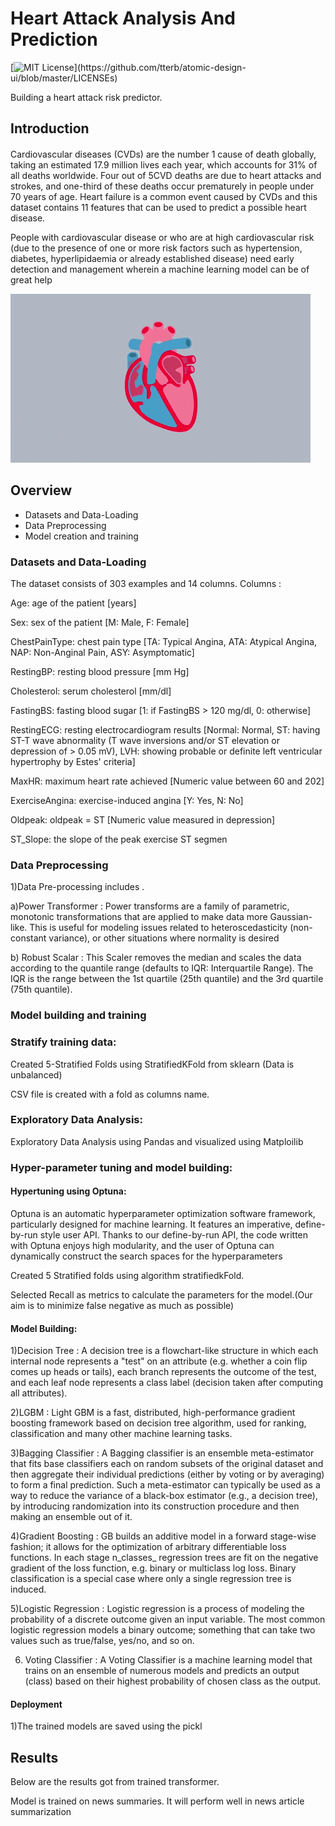 
# Heart Attack Analysis And Prediction 
[![MIT License](https://img.shields.io/apm/l/atomic-design-ui.svg?)](https://github.com/tterb/atomic-design-ui/blob/master/LICENSEs)

Building a heart attack risk predictor.
## Introduction 

#### 
Cardiovascular diseases (CVDs) are the number 1 cause of death globally, taking an estimated 17.9 million lives each year, which accounts for 31% of all deaths worldwide. Four out of 5CVD deaths are due to heart attacks and strokes, and one-third of these deaths occur prematurely in people under 70 years of age. Heart failure is a common event caused by CVDs and this dataset contains 11 features that can be used to predict a possible heart disease.

People with cardiovascular disease or who are at high cardiovascular risk (due to the presence of one or more risk factors such as hypertension, diabetes, hyperlipidaemia or already established disease) need early detection and management wherein a machine learning model can be of great help

![alt text](https://raw.githubusercontent.com/vivekalex61/heart_attack_analysis/main/giphy.gif)
                
## Overview 
- Datasets and Data-Loading
- Data Preprocessing
- Model creation and training

### Datasets and Data-Loading
The dataset consists of 303 examples and 14 columns.
Columns :

Age: age of the patient [years]

Sex: sex of the patient [M: Male, F: Female]

ChestPainType: chest pain type [TA: Typical Angina, ATA: Atypical Angina, NAP: Non-Anginal Pain, ASY: Asymptomatic]

RestingBP: resting blood pressure [mm Hg]

Cholesterol: serum cholesterol [mm/dl]

FastingBS: fasting blood sugar [1: if FastingBS > 120 mg/dl, 0: otherwise]

RestingECG: resting electrocardiogram results [Normal: Normal, ST: having ST-T wave abnormality (T wave inversions and/or ST elevation or depression of > 0.05 mV), LVH: showing probable or definite left ventricular hypertrophy by Estes' criteria]

MaxHR: maximum heart rate achieved [Numeric value between 60 and 202]

ExerciseAngina: exercise-induced angina [Y: Yes, N: No]

Oldpeak: oldpeak = ST [Numeric value measured in depression]

ST_Slope: the slope of the peak exercise ST segmen


### Data Preprocessing

1)Data  Pre-processing includes .

a)Power Transformer : Power transforms are a family of parametric, monotonic transformations that are applied to make data more Gaussian-like. This is useful for modeling issues related to heteroscedasticity (non-constant variance), or other situations where normality is desired

b) Robust Scalar : This Scaler removes the median and scales the data according to the quantile range (defaults to IQR: Interquartile Range). The IQR is the range between the 1st quartile (25th quantile) and the 3rd quartile (75th quantile).


### Model building and training


###  Stratify training data:
Created 5-Stratified Folds using StratifiedKFold from sklearn (Data is unbalanced)

CSV file is created with a fold as columns name.

### Exploratory Data Analysis:

Exploratory Data Analysis using Pandas and visualized using Matploilib

### Hyper-parameter tuning and model building:


#### Hypertuning using Optuna:

Optuna is an automatic hyperparameter optimization software framework, particularly designed for machine learning. It features an imperative, define-by-run style user API. Thanks to our define-by-run API, the code written with Optuna enjoys high modularity, and the user of Optuna can dynamically construct the search spaces for the hyperparameters

Created 5 Stratified folds using algorithm stratifiedkFold.

Selected Recall as metrics to calculate the parameters for the model.(Our aim is to 
minimize false negative as much as possible)

#### Model Building:

1)Decision Tree : A decision tree is a flowchart-like structure in which each internal node represents a "test" on an attribute (e.g. whether a coin flip comes up heads or tails), each branch represents the outcome of the test, and each leaf node represents a class label (decision taken after computing all attributes).

2)LGBM : Light GBM is a fast, distributed, high-performance gradient boosting framework based on decision tree algorithm, used for ranking, classification and many other machine learning tasks.

3)Bagging Classifier : A Bagging classifier is an ensemble meta-estimator that fits base classifiers each on random subsets of the original dataset and then aggregate their individual predictions (either by voting or by averaging) to form a final prediction. Such a meta-estimator can typically be used as a way to reduce the variance of a black-box estimator (e.g., a decision tree), by introducing randomization into its construction procedure and then making an ensemble out of it.

4)Gradient Boosting : GB builds an additive model in a forward stage-wise fashion; it allows for the optimization of arbitrary differentiable loss functions. In each stage n_classes_ regression trees are fit on the negative gradient of the loss function, e.g. binary or multiclass log loss. Binary classification is a special case where only a single regression tree is induced.

5)Logistic  Regression : Logistic regression is a process of modeling the probability of a discrete outcome given an input variable. The most common logistic regression models a binary outcome; something that can take two values such as true/false, yes/no, and so on.

6) Voting Classifier : A Voting Classifier is a machine learning model that trains on an ensemble of numerous models and predicts an output (class) based on their highest probability of chosen class as the output.




#### Deployment

1)The trained models are saved using the pickl

## Results

Below are the results  got from trained transformer.


Model is trained on news summaries. It will perform well in news article summarization
